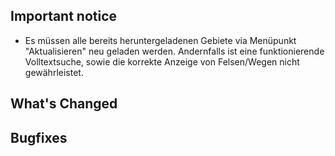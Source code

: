 ## Important notice

* Es müssen alle bereits heruntergeladenen Gebiete via Menüpunkt
  "Aktualisieren" neu geladen werden. Andernfalls ist eine
  funktionierende Volltextsuche, sowie die korrekte Anzeige
  von Felsen/Wegen nicht gewährleistet.

## What's Changed



## Bugfixes


